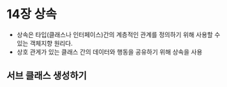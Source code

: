 # 14장 상속

* 상속은 타입(클래스나 인터페이스)간의 계층적인 관계를 정의하기 위해 사용할 수 있는 객체지향 원리다.
* 상호 관게가 있는 클래스 간의 데이터와 행동을 공유하기 위해 상속을 사용



## 서브 클래스 생성하기


``` kotlin

    

```
